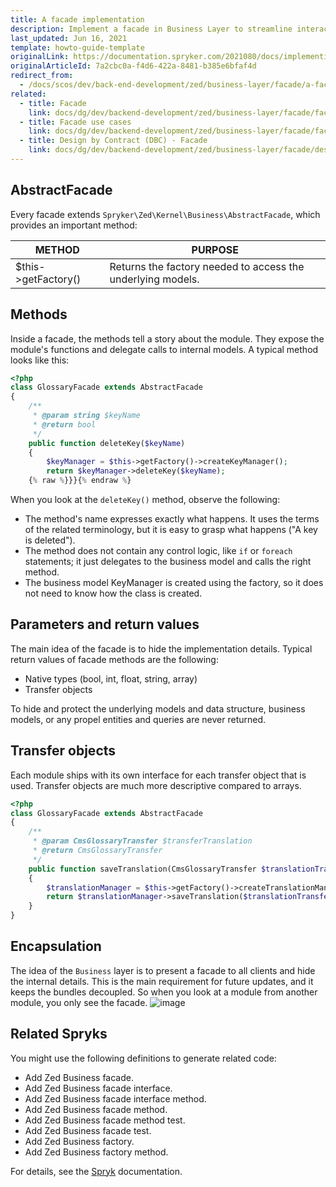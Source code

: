 ```yaml
---
title: A facade implementation
description: Implement a facade in Business Layer to streamline interactions between modules. This guide explains best practices for creating a centralized API for module communication.
last_updated: Jun 16, 2021
template: howto-guide-template
originalLink: https://documentation.spryker.com/2021080/docs/implementing-facade
originalArticleId: 7a2cbc0a-f4d6-422a-8481-b385e6bfaf4d
redirect_from:
  - /docs/scos/dev/back-end-development/zed/business-layer/facade/a-facade-implementation.html
related:
  - title: Facade
    link: docs/dg/dev/backend-development/zed/business-layer/facade/facade.html
  - title: Facade use cases
    link: docs/dg/dev/backend-development/zed/business-layer/facade/facade-use-cases.html
  - title: Design by Contract (DBC) - Facade
    link: docs/dg/dev/backend-development/zed/business-layer/facade/design-by-contract-dbc-facade.html
---
```


## AbstractFacade

Every facade extends `Spryker\Zed\Kernel\Business\AbstractFacade`, which provides an important method:

| METHOD  | PURPOSE  |
| --- | --- |
| $this->getFactory() | Returns the factory needed to access the underlying models. |

## Methods

Inside a facade, the methods tell a story about the module. They expose the module's functions and delegate calls to internal models. A typical method looks like this:

```php
<?php
class GlossaryFacade extends AbstractFacade
{
    /**
     * @param string $keyName
     * @return bool
     */
    public function deleteKey($keyName)
    {
        $keyManager = $this->getFactory()->createKeyManager();
        return $keyManager->deleteKey($keyName);
    {% raw %}}}{% endraw %}
```

When you look at the `deleteKey()` method, observe the following:

* The method's name expresses exactly what happens. It uses the terms of the related terminology, but it is easy to grasp what happens ("A key is deleted").
* The method does not contain any control logic, like `if` or `foreach` statements; it just delegates to the business model and calls the right method.
* The business model KeyManager is created using the factory, so it does not need to know how the class is created.

## Parameters and return values

The main idea of the facade is to hide the implementation details. Typical return values of facade methods are the following:
* Native types (bool, int, float, string, array)
* Transfer objects

To hide and protect the underlying models and data structure, business models, or any propel entities and queries are never returned.

## Transfer objects

Each module ships with its own interface for each transfer object that is used. Transfer objects are much more descriptive compared to arrays.

```php
<?php
class GlossaryFacade extends AbstractFacade
{
    /**
     * @param CmsGlossaryTransfer $transferTranslation
     * @return CmsGlossaryTransfer
     */
    public function saveTranslation(CmsGlossaryTransfer $translationTransfer)
    {
        $translationManager = $this->getFactory()->createTranslationManager();
        return $translationManager->saveTranslation($translationTransfer);
    }
}
```

## Encapsulation

The idea of the `Business` layer is to present a facade to all clients and hide the internal details. This is the main requirement for future updates, and it keeps the bundles decoupled. So when you look at a module from another module, you only see the facade.
![image](https://spryker.s3.eu-central-1.amazonaws.com/docs/Developer+Guide/Zed/Business+Layer/How+to+Implement+a+Facade/facade-as-internal-api.png)

## Related Spryks

You might use the following definitions to generate related code:

* Add Zed Business facade.
* Add Zed Business facade interface.
* Add Zed Business facade interface method.
* Add Zed Business facade method.
* Add Zed Business facade method test.
* Add Zed Business facade test.
* Add Zed Business factory.
* Add Zed Business factory method.

For details, see the [Spryk](/docs/dg/dev/sdks/sdk/spryks/spryks.html) documentation.
